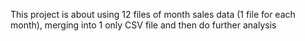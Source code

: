 This project is about using 12 files of month sales data (1 file for each month), merging into 1 only CSV file and then do further analysis
